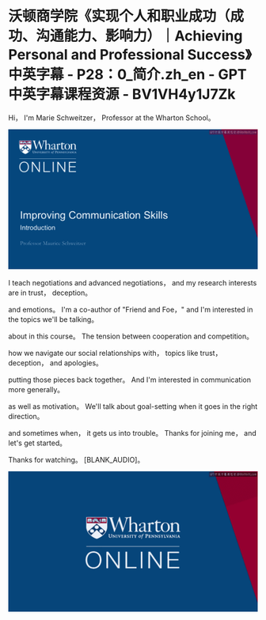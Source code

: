 # 沃顿商学院《实现个人和职业成功（成功、沟通能力、影响力）｜Achieving Personal and Professional Success》中英字幕 - P28：0_简介.zh_en - GPT中英字幕课程资源 - BV1VH4y1J7Zk

Hi， I'm Marie Schweitzer， Professor at the Wharton School。

![](img/77be66d954c22376cd883f80e85cbc62_1.png)

I teach negotiations and advanced negotiations， and my research interests are in trust， deception。

and emotions。 I'm a co-author of "Friend and Foe，" and I'm interested in the topics we'll be talking。

about in this course。 The tension between cooperation and competition。

how we navigate our social relationships with， topics like trust， deception， and apologies。

putting those pieces back together。 And I'm interested in communication more generally。

as well as motivation。 We'll talk about goal-setting when it goes in the right direction。

and sometimes when， it gets us into trouble。 Thanks for joining me， and let's get started。

Thanks for watching。 [BLANK_AUDIO]。

![](img/77be66d954c22376cd883f80e85cbc62_3.png)
